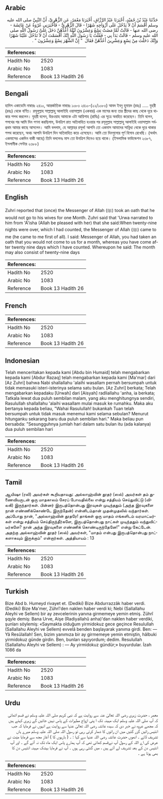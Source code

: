 ## Arabic


<div dir="rtl" lang="ar" style={{fontSize:'larger',backgroundColor:'#f8f9fa',padding:20}}>
حَدَّثَنَا عَبْدُ بْنُ حُمَيْدٍ، أَخْبَرَنَا عَبْدُ الرَّزَّاقِ، أَخْبَرَنَا مَعْمَرٌ، عَنِ الزُّهْرِيِّ، أَنَّ النَّبِيَّ صلى الله عليه وسلم أَقْسَمَ أَنْ لاَ يَدْخُلَ عَلَى أَزْوَاجِهِ شَهْرًا - قَالَ الزُّهْرِيُّ - فَأَخْبَرَنِي عُرْوَةُ عَنْ عَائِشَةَ - رضى الله عنها - قَالَتْ لَمَّا مَضَتْ تِسْعٌ وَعِشْرُونَ لَيْلَةً أَعُدُّهُنَّ دَخَلَ عَلَىَّ رَسُولُ اللَّهِ صلى الله عليه وسلم - قَالَتْ بَدَأَ بِي - فَقُلْتُ يَا رَسُولَ اللَّهِ إِنَّكَ أَقْسَمْتَ أَنْ لاَ تَدْخُلَ عَلَيْنَا شَهْرًا وَإِنَّكَ دَخَلْتَ مِنْ تِسْعٍ وَعِشْرِينَ أَعُدُّهُنَّ فَقَالَ ‏ "‏ إِنَّ الشَّهْرَ تِسْعٌ وَعِشْرُونَ ‏"‏ ‏.‏
</div>
<div style={{backgroundColor:'#f8f9fa',padding:20, marginBottom: 10}}><table> <thead> <tr> <th>References:</th> <th></th> </tr> </thead> <tbody><tr><td>Hadith No</td><td>2520</td></tr><tr><td>Arabic No</td><td>1083</td></tr><tr><td>Reference</td><td>Book 13 Hadith 26</td></tr></tbody></table></div>

## Bengali


<div dir="ltr" lang="bn" style={{fontSize:'larger',backgroundColor:'#f8f9fa',padding:20}}>
হাদিস একাডেমি নাম্বারঃ ২৪১০, আন্তর্জাতিক নাম্বারঃ ১০৮৩ ২৪১০-(২২/১০৮৩) আবদ ইবনু হুমায়দ (রহঃ) ..... যুহরী (রহঃ) থেকে বর্ণিত। রসূলুল্লাহ সাল্লাল্লাহু আলাইহি ওয়াসাল্লাম (একবার) এক মাসের জন্য তার স্ত্রীদের কাছ থেকে দূরে থাকার শপথ করলেন। যুহরী বলেন, উরওয়াহ আমাকে এটা আয়িশাহ (রাযিঃ) এর সূত্রে অবহিত করেছেন। তিনি বলেন, শপথের পর আমি দিন গণনা করছিলাম, উনত্রিশ রাত অতিবাহিত হওয়ার পর রসূলুল্লাহ সাল্লাল্লাহু আলাইহি ওয়াসাল্লাম সর্বপ্রথম আমার কাছে আসলেন। আমি বললাম, হে আল্লাহর রসূল! আপনি তো একমাস আমাদের সান্নিধ্য থেকে দূরে থাকার শপথ করেছেন, অথচ আপনি উনত্রিশ দিন অতিবাহিত করে এসেছেন। আমি তো দিনগুলোর পূর্ণ হিসাব রেখেছি। (অর্থাৎ একমাসের একদিন বাকী আছে) তিনি বললেনঃ মাস তো উনত্রিশ দিনেও হয়ে থাকে। (ইসলামিক ফাউন্ডেশন ২৩৮৭, ইসলামীক সেন্টার ২৩৮৮)
</div>
<div style={{backgroundColor:'#f8f9fa',padding:20, marginBottom: 10}}><table> <thead> <tr> <th>References:</th> <th></th> </tr> </thead> <tbody><tr><td>Hadith No</td><td>2520</td></tr><tr><td>Arabic No</td><td>1083</td></tr><tr><td>Reference</td><td>Book 13 Hadith 26</td></tr></tbody></table></div>

## English


<div dir="ltr" lang="en" style={{fontSize:'larger',backgroundColor:'#f8f9fa',padding:20}}>
Zuhri reported that (once) the Messenger of Allah (ﷺ) took an oath that he would not go to his wives for one Month. Zuhri said that 'Urwa narrated to him from 'A'isha (Allah be pleased with her) that she said:When twenty-nine nights were over, which I had counted, the Messenger of Allah (ﷺ) came to me (he came to me first of all). I said: Messenger of Allah, you had taken an oath that you would not come to us for a month, whereas you have come after twenty nine days which I have counted. Whereupon he said: The month may also consist of twenty-nine days
</div>
<div style={{backgroundColor:'#f8f9fa',padding:20, marginBottom: 10}}><table> <thead> <tr> <th>References:</th> <th></th> </tr> </thead> <tbody><tr><td>Hadith No</td><td>2520</td></tr><tr><td>Arabic No</td><td>1083</td></tr><tr><td>Reference</td><td>Book 13 Hadith 26</td></tr></tbody></table></div>

## French


<div dir="ltr" lang="fr" style={{fontSize:'larger',backgroundColor:'#f8f9fa',padding:20}}>

</div>
<div style={{backgroundColor:'#f8f9fa',padding:20, marginBottom: 10}}><table> <thead> <tr> <th>References:</th> <th></th> </tr> </thead> <tbody><tr><td>Hadith No</td><td>2520</td></tr><tr><td>Arabic No</td><td>1083</td></tr><tr><td>Reference</td><td>Book 13 Hadith 26</td></tr></tbody></table></div>

## Indonesian


<div dir="ltr" lang="id" style={{fontSize:'larger',backgroundColor:'#f8f9fa',padding:20}}>
Telah menceritakan kepada kami [Abdu bin Humaid] telah mengabarkan kepada kami [Abdur Razaq] telah mengabarkan kepada kami [Ma'mar] dari [Az Zuhri] bahwa Nabi shallallahu 'alaihi wasallam pernah bersumpah untuk tidak memasuki isteri-isterinya selama satu bulan. [Az Zuhri] berkata; Telah mengabarkan kepadaku [Urwah] dari [Aisyah] radliallahu 'anha, ia berkata; Tatkala lewat dua puluh sembilan malam, yang aku menghitungnya sendiri, Rasulullah shallallahu 'alaihi wasallam mulai masuk ke rumahku. Maka aku bertanya kepada beliau, "Wahai Rasulullah! bukankah Tuan telah bersumpah untuk tidak masuk menemui kami selama sebulan? Menurut hitunganku sekarang baru dua puluh sembilan hari." Maka beliau pun bersabda: "Sesungguhnya jumlah hari dalam satu bulan itu (ada kalanya) dua puluh sembilan hari
</div>
<div style={{backgroundColor:'#f8f9fa',padding:20, marginBottom: 10}}><table> <thead> <tr> <th>References:</th> <th></th> </tr> </thead> <tbody><tr><td>Hadith No</td><td>2520</td></tr><tr><td>Arabic No</td><td>1083</td></tr><tr><td>Reference</td><td>Book 13 Hadith 26</td></tr></tbody></table></div>

## Tamil


<div dir="ltr" lang="ta" style={{fontSize:'larger',backgroundColor:'#f8f9fa',padding:20}}>
ஆயிஷா (ரலி) அவர்கள் கூறியதாவது: அல்லாஹ்வின் தூதர் (ஸல்) அவர்கள் தம் துணைவியருடன் ஒரு மாதகாலம் சேரப் போவதில்லை என்று சத்தியம் செய்துவிட்டு (விலகி) இருந்தார்கள். பின்னர் இருபத்தொன்பது இரவுகள் முடிந்ததும் (அந்த இரவுகளை நான் எண்ணிக்கொண்டே இருந்தேன்) என்னிடம்தான் முதன்முதலில் வந்தார்கள். அப்போது நான், "அல்லாஹ்வின் தூதரே! தாங்கள் ஒரு மாதம் எங்களிடம் வரமாட்டீர்கள் என்று சத்தியம் செய்திருந்தீர்களே, இருபத்தொன்பது நாட்கள் முடிந்ததும் வந்துவிட்டீர்களே? நான் அந்த இரவுகளை எண்ணிக் கொண்டிருந்தேனே!" என்று கேட்டேன். அதற்கு அல்லாஹ்வின் தூதர் (ஸல்) அவர்கள், "மாதம் என்பது இருபத்தொன்பது நாட்களாகவும் இருக்கும்" என்றார்கள். அத்தியாயம் : 13
</div>
<div style={{backgroundColor:'#f8f9fa',padding:20, marginBottom: 10}}><table> <thead> <tr> <th>References:</th> <th></th> </tr> </thead> <tbody><tr><td>Hadith No</td><td>2520</td></tr><tr><td>Arabic No</td><td>1083</td></tr><tr><td>Reference</td><td>Book 13 Hadith 26</td></tr></tbody></table></div>

## Turkish


<div dir="ltr" lang="tr" style={{fontSize:'larger',backgroundColor:'#f8f9fa',padding:20}}>
Bize Abd b. Humeyd rivayet et. (Dediki) Bize Abdurrazzâk haber verdi. (Dediki) Bize Ma'mer, Zührî'den naklen haber verdi ki; Nebi (Sallallahu Aleyhi ve Sellem) bir ay zevcelerinin yanına girmemeye yemin etmiş. Zührî şqyle demiş: Bana Urve, Aişe (Radiyallahû anha)'dan naklen haber verdiki, şunları söylemiş: «Saymakta olduğum yirmidokuz gece geçince Resulullah (Sallallahu Aleyhi ve Sellem) evvelâ benden başlayarak yanıma girdi. Ben: — Yâ Resûlallah! Sen, bizim yanımıza bir ay girmemeye yemin etmiştin, hâlbuki yirmidokuz günde girdin. Ben, bunları sayıyordum; dedim. Resulullah (Sallallahu Aleyhi ve Sellem) : — Ay yirmidokuz gündür;» buyurdular. İzah 1086 da
</div>
<div style={{backgroundColor:'#f8f9fa',padding:20, marginBottom: 10}}><table> <thead> <tr> <th>References:</th> <th></th> </tr> </thead> <tbody><tr><td>Hadith No</td><td>2520</td></tr><tr><td>Arabic No</td><td>1083</td></tr><tr><td>Reference</td><td>Book 13 Hadith 26</td></tr></tbody></table></div>

## Urdu


<div dir="rtl" lang="ur" style={{fontSize:'larger',backgroundColor:'#f8f9fa',padding:20}}>
معمر ، حضرت زہری رضی اللہ تعالیٰ عنہ سے روایت ہے کہ نبی کریم صلی اللہ علیہ وسلم نے قسم اٹھائی کہ آپ صلی اللہ علیہ وسلم ایک مہینہ تک ا پنی ازواج مطہرات کے پاس نہیں جائیں گے زہری کہتے ہیں کہ مجھے عروہ نے خبر دی کہ سیدہ عائشہ رضی اللہ تعالیٰ عنہا سے روایت ہے انہوں نے فرمایا کہ جب انتیس راتیں گزر گئیں میں ان راتوں کا شمار کرتی رہی تو رسول اللہ صلی اللہ علیہ وسلم میرے ہاں تشریف لائے ۔ انھوں حضرت عائشہ رضی اللہ عنہا سے کہا : ۔ ( باریوں کا ) آغاز مجھ سے فرمایا میؔت نے عرض کی اے اللہ کے رسول آپ نےقسم کھائی تھی کہ آپ ہمارے پاس ایک ماہ تک نہ آئے گے ۔ اور آ‎پ انتیس دن کے بعد تشریف لے آئے ہیں ، میں گنتی رہی ہوں ۔ آپ نے فرمایا بیشک مہینہ انتیس دن کا بھی ہوتا ہے ۔
</div>
<div style={{backgroundColor:'#f8f9fa',padding:20, marginBottom: 10}}><table> <thead> <tr> <th>References:</th> <th></th> </tr> </thead> <tbody><tr><td>Hadith No</td><td>2520</td></tr><tr><td>Arabic No</td><td>1083</td></tr><tr><td>Reference</td><td>Book 13 Hadith 26</td></tr></tbody></table></div>